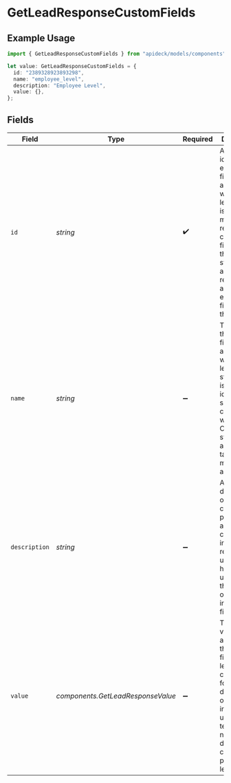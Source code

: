 # GetLeadResponseCustomFields

## Example Usage

```typescript
import { GetLeadResponseCustomFields } from "apideck/models/components";

let value: GetLeadResponseCustomFields = {
  id: "2389328923893298",
  name: "employee_level",
  description: "Employee Level",
  value: {},
};
```

## Fields

| Field                                                                                                                                                                                                                        | Type                                                                                                                                                                                                                         | Required                                                                                                                                                                                                                     | Description                                                                                                                                                                                                                  | Example                                                                                                                                                                                                                      |
| ---------------------------------------------------------------------------------------------------------------------------------------------------------------------------------------------------------------------------- | ---------------------------------------------------------------------------------------------------------------------------------------------------------------------------------------------------------------------------- | ---------------------------------------------------------------------------------------------------------------------------------------------------------------------------------------------------------------------------- | ---------------------------------------------------------------------------------------------------------------------------------------------------------------------------------------------------------------------------- | ---------------------------------------------------------------------------------------------------------------------------------------------------------------------------------------------------------------------------- |
| `id`                                                                                                                                                                                                                         | *string*                                                                                                                                                                                                                     | :heavy_check_mark:                                                                                                                                                                                                           | A unique identifier for each custom field associated with the lead. This ID is used to manage and reference custom fields within the CRM system. It is always returned as a string for each custom field entry in the array. | 2389328923893298                                                                                                                                                                                                             |
| `name`                                                                                                                                                                                                                       | *string*                                                                                                                                                                                                                     | :heavy_minus_sign:                                                                                                                                                                                                           | The name of the custom field associated with the lead. This string value is used to identify the specific custom field within the CRM system, allowing for tailored data management and retrieval.                           | employee_level                                                                                                                                                                                                               |
| `description`                                                                                                                                                                                                                | *string*                                                                                                                                                                                                                     | :heavy_minus_sign:                                                                                                                                                                                                           | A detailed description of the custom field, providing additional context or instructions related to its use. This helps users understand the purpose or expected input for the field.                                        | Employee Level                                                                                                                                                                                                               |
| `value`                                                                                                                                                                                                                      | *components.GetLeadResponseValue*                                                                                                                                                                                            | :heavy_minus_sign:                                                                                                                                                                                                           | The actual value assigned to the custom field for the lead. This can vary in format depending on the field's intended use, such as text, numbers, or dates, and is crucial for personalized lead data.                       |                                                                                                                                                                                                                              |